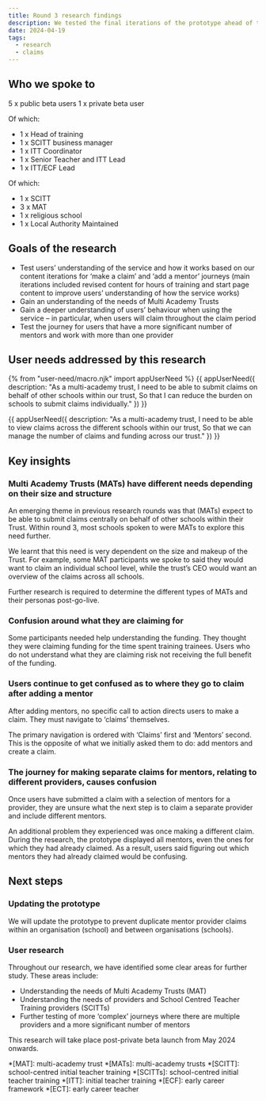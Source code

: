 ```yaml
---
title: Round 3 research findings
description: We tested the final iterations of the prototype ahead of the private beta going live
date: 2024-04-19
tags:
  - research
  - claims
---
```


## Who we spoke to

5 x public beta users
1 x private beta user

Of which:

- 1 x Head of training
- 1 x SCITT business manager
- 1 x ITT Coordinator
- 1 x Senior Teacher and ITT Lead
- 1 x ITT/ECF Lead

Of which:

- 1 x SCITT
- 3 x MAT
- 1 x religious school
- 1 x Local Authority Maintained

## Goals of the research

- Test users’ understanding of the service and how it works based on our content iterations for ‘make a claim’ and ‘add a mentor’ journeys (main iterations included revised content for hours of training and start page content to improve users’ understanding of how the service works)
- Gain an understanding of the needs of Multi Academy Trusts
- Gain a deeper understanding of users’ behaviour when using the service – in particular, when users will claim throughout the claim period
- Test the journey for users that have a more significant number of mentors and work with more than one provider

## User needs addressed by this research

{% from "user-need/macro.njk" import appUserNeed %}
{{ appUserNeed({
  description: "As a multi-academy trust,
  I need to be able to submit claims on behalf of other schools within our trust,
 So that I can reduce the burden on schools to submit claims individually."
}) }}

{{ appUserNeed({
  description: "As a multi-academy trust,
  I need to be able to view claims across the different schools within our trust,
  So that we can manage the number of claims and funding across our trust."
}) }}

## Key insights

### Multi Academy Trusts (MATs) have different needs depending on their size and structure

An emerging theme in previous research rounds was that (MATs) expect to be able to submit claims centrally on behalf of other schools within their Trust. Within round 3, most schools spoken to were MATs to explore this need further.

We learnt that this need is very dependent on the size and makeup of the Trust. For example, some MAT participants we spoke to said they would want to claim an individual school level, while the trust’s CEO would want an overview of the claims across all schools.

Further research is required to determine the different types of MATs and their personas post-go-live.

### Confusion around what they are claiming for

Some participants needed help understanding the funding. They thought they were claiming funding for the time spent training trainees. Users who do not understand what they are claiming risk not receiving the full benefit of the funding.

### Users continue to get confused as to where they go to claim after adding a mentor

After adding mentors, no specific call to action directs users to make a claim. They must navigate to ‘claims’ themselves.

The primary navigation is ordered with ‘Claims’ first and ‘Mentors’ second. This is the opposite of what we initially asked them to do: add mentors and create a claim.

### The journey for making separate claims for mentors, relating to different providers, causes confusion

Once users have submitted a claim with a selection of mentors for a provider, they are unsure what the next step is to claim a separate provider and include different mentors.

An additional problem they experienced was once making a different claim. During the research, the prototype displayed all mentors, even the ones for which they had already claimed. As a result, users said figuring out which mentors they had already claimed would be confusing.

## Next steps

### Updating the prototype

We will update the prototype to prevent duplicate mentor provider claims within an organisation (school) and between organisations (schools).

### User research

Throughout our research, we have identified some clear areas for further study. These areas include:

- Understanding the needs of Multi Academy Trusts (MAT)
- Understanding the needs of providers and School Centred Teacher Training providers (SCITTs)
- Further testing of more ‘complex’ journeys where there are multiple providers and a more significant number of mentors

This research will take place post-private beta launch from May 2024 onwards.

*[MAT]: multi-academy trust
*[MATs]: multi-academy trusts
*[SCITT]: school-centred initial teacher training
*[SCITTs]: school-centred initial teacher training
*[ITT]: initial teacher training
*[ECF]: early career framework
*[ECT]: early career teacher
